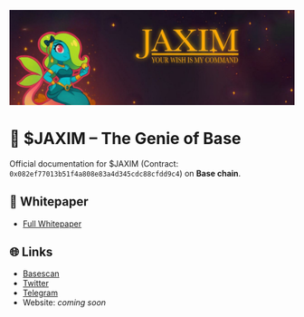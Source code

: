 <p align="center">
  <img src="https://raw.githubusercontent.com/PrimalMirage/Jaxim-Docs/main/Jaxim-Banner.png" alt="$JAXIM Banner" width="600"/>
</p>

# 📜 $JAXIM – The Genie of Base

Official documentation for $JAXIM (Contract: `0x082ef77013b51f4a808e83a4d345cdc88cfdd9c4`) on **Base chain**.

## 📄 Whitepaper
- [Full Whitepaper](https://raw.githubusercontent.com/PrimalMirage/Jaxim-Docs/main/JAXIM-Docs.pdf)

## 🌐 Links
- [Basescan](https://basescan.org/token/0x082ef77013b51f4a808e83a4d345cdc88cfdd9c4)
- [Twitter](https://twitter.com/)
- [Telegram](https://t.me/)
- Website: *coming soon*

